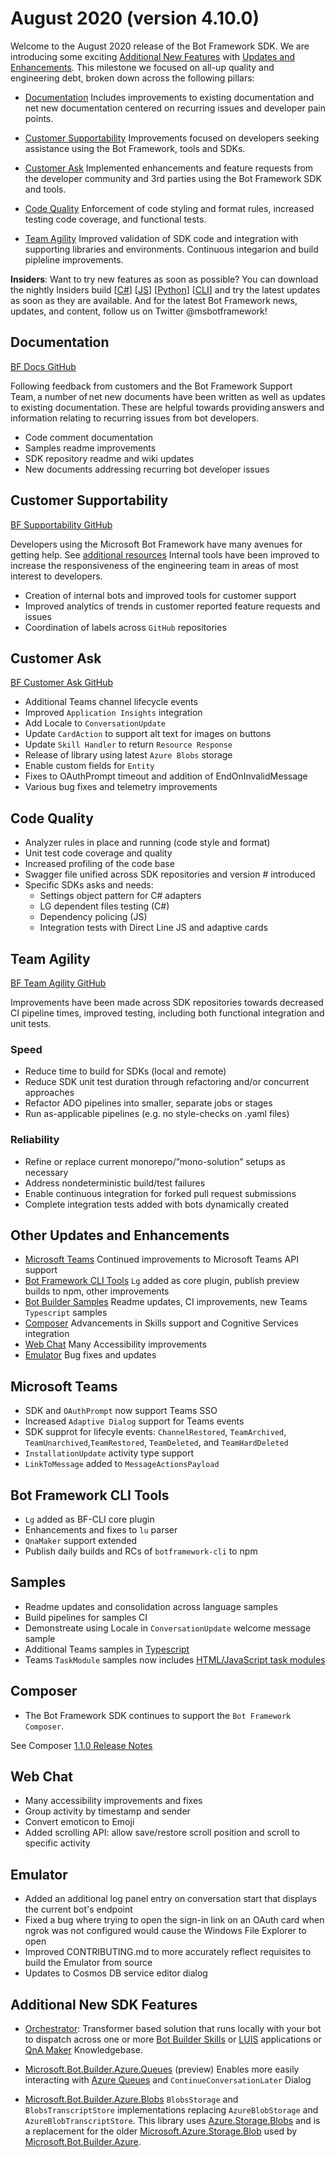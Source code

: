 # August 2020 (version 4.10.0) 
Welcome to the August 2020 release of the Bot Framework SDK. We are introducing some exciting [Additional New Features](#Additional-New-SDK-Features) with [Updates and Enhancements](#Other-Updates-and-Enhancements). This milestone we focused on all-up quality and engineering debt, broken down across the following pillars: 

- [Documentation](#Documentation) Includes improvements to existing documentation and net new documentation centered on recurring issues and developer pain points.

- [Customer Supportability](#Customer-Supportability) Improvements focused on developers seeking assistance using the Bot Framework, tools and SDKs.

- [Customer Ask](#Customer-Ask) Implemented enhancements and feature requests from the developer community and 3rd parties using the Bot Framework SDK and tools.

- [Code Quality](#Code-Quality) Enforcement of code styling and format rules, increased testing code coverage, and functional tests.

- [Team Agility](#Team-Agility) Improved validation of SDK code and integration with supporting libraries and environments. Continuous integarion and build pipleline improvements.

**Insiders**: Want to try new features as soon as possible? You can download the nightly Insiders build [[C#](https://github.com/microsoft/botbuilder-dotnet/blob/master/UsingMyGet.md)] [[JS](https://github.com/microsoft/botbuilder-js/blob/master/UsingMyGet.md)] [[Python](https://github.com/microsoft/botbuilder-python/blob/master/UsingTestPyPI.md)] [[CLI](https://github.com/Microsoft/botframework-cli#nightly-builds)] and try the latest updates as soon as they are available. And for the latest Bot Framework news, updates, and content, follow us on Twitter @msbotframework!

## Documentation
[BF Docs GitHub](https://github.com/issues?q=is%3Aissue+label%3A%22BF+Docs%22+label%3AR10)

Following feedback from customers and the Bot Framework Support Team, a number of net new documents have been written as well as updates to existing documentation. These are helpful towards providing answers and information relating to recurring issues from bot developers.

- Code comment documentation
- Samples readme improvements
- SDK repository readme and wiki updates
- New documents addressing recurring bot developer issues

## Customer Supportability 
[BF Supportability GitHub](https://github.com/issues?q=is%3Aissue+label%3A%22BF+Supportability%22+label%3AR10)

Developers using the Microsoft Bot Framework have many avenues for getting help. See [additional resources](https://docs.microsoft.com/en-us/azure/bot-service/bot-service-resources-links-help) Internal tools have been improved to increase the responsiveness of the engineering team in areas of most interest to developers.

- Creation of internal bots and improved tools for customer support
- Improved analytics of trends in customer reported feature requests and issues
- Coordination of labels across `GitHub` repositories

## Customer Ask 
[BF Customer Ask GitHub](https://github.com/issues?q=is%3Aissue+label%3A%22BF+Customer+Ask%22+label%3AR10)

- Additional Teams channel lifecycle events
- Improved `Application Insights` integration
- Add Locale to `ConversationUpdate`
- Update `CardAction` to support alt text for images on buttons
- Update `Skill Handler` to return `Resource Response`
- Release of library using latest `Azure Blobs` storage
- Enable custom fields for `Entity`
- Fixes to OAuthPrompt timeout and addition of EndOnInvalidMessage
- Various bug fixes and telemetry improvements

## Code Quality

- Analyzer rules in place and running (code style and format)
- Unit test code coverage and quality
- Increased profiling of the code base
- Swagger file unified across SDK repositories and version # introduced
- Specific SDKs asks and needs:
    - Settings object pattern for C# adapters
    - LG dependent files testing (C#)
    - Dependency policing (JS)
    - Integration tests with Direct Line JS and adaptive cards

## Team Agility
[BF Team Agility GitHub](https://github.com/issues?q=is%3Aissue+label%3A%22BF+Agility%22+label%3AR10)

Improvements have been made across SDK repositories towards decreased CI pipeline times, improved testing, including both functional integration and unit tests.

### Speed​

- Reduce time to build for SDKs (local and remote)​
- Reduce SDK unit test duration through refactoring and/or concurrent approaches​
- Refactor ADO pipelines into smaller, separate jobs or stages​
- Run as-applicable pipelines (e.g. no style-checks on .yaml files)​

### ​Reliability​

- Refine or replace current monorepo/”mono-solution” setups as necessary​
- Address nondeterministic build/test failures
- Enable continuous integration for forked pull request submissions
- Complete integration tests added with bots dynamically created

## Other Updates and Enhancements
* [Microsoft Teams](#Microsoft-Teams) Continued improvements to Microsoft Teams API support
* [Bot Framework CLI Tools](#Bot-Framework-CLI-Tools) `Lg` added as core plugin, publish preview builds to npm, other improvements
* [Bot Builder Samples](#Samples) Readme updates, CI improvements, new Teams `Typescript` samples
* [Composer](#Composer) Advancements in Skills support and Cognitive Services integration
* [Web Chat](#Web-Chat) Many Accessibility improvements
* [Emulator](#Emulator) Bug fixes and updates

## Microsoft Teams 

- SDK and `OAuthPrompt` now support Teams SSO
- Increased `Adaptive Dialog` support for Teams events
- SDK supprot for lifecyle events: `ChannelRestored`, `TeamArchived`, `TeamUnarchived`,`TeamRestored`, `TeamDeleted`, and `TeamHardDeleted` 
- `InstallationUpdate` activity type support
- `LinkToMessage` added to `MessageActionsPayload`

## Bot Framework CLI Tools
- `Lg` added as BF-CLI core plugin
- Enhancements and fixes to `lu` parser
- `QnaMaker` support extended
- Publish daily builds and RCs of `botframework-cli` to npm

## Samples
- Readme updates and consolidation across language samples
- Build pipelines for samples CI
- Demonstreate using Locale in `ConversationUpdate` welcome message sample
- Additional Teams samples in [Typescript](https://github.com/microsoft/BotBuilder-Samples/tree/master/samples/typescript_nodejs)
- Teams `TaskModule` samples now includes [HTML/JavaScript task modules](https://docs.microsoft.com/microsoftteams/platform/task-modules-and-cards/what-are-task-modules#task-module-css-for-htmljavascript-task-modules)

## Composer
- The Bot Framework SDK continues to support the `Bot Framework Composer`.

See Composer [1.1.0 Release Notes](https://github.com/microsoft/BotFramework-Composer/blob/main/releases/1.1.0.md)

## Web Chat
- Many accessibility improvements and fixes
- Group activity by timestamp and sender
- Convert emoticon to Emoji
- Added scrolling API: allow save/restore scroll position and scroll to specific activity

## Emulator
- Added an additional log panel entry on conversation start that displays the current bot's endpoint
- Fixed a bug where trying to open the sign-in link on an OAuth card when ngrok was not configured would cause the Windows File Explorer to open
- Improved CONTRIBUTING.md to more accurately reflect requisites to build the Emulator from source
- Updates to Cosmos DB service editor dialog

## Additional New SDK Features
- [Orchestrator](https://aka.ms/bf-orchestrator): Transformer based solution that runs locally with your bot to dispatch across one or more [Bot Builder Skills](https://docs.microsoft.com/en-us/azure/bot-service/bot-builder-skills-overview) or [LUIS](https://www.luis.ai/) applications or [QnA Maker](https://www.qnamaker.ai/) Knowledgebase.

- [Microsoft.Bot.Builder.Azure.Queues](Microsoft.Bot.Builder.Azure.Queues) (preview) Enables more easily interacting with [Azure Queues](https://docs.microsoft.com/azure/storage/queues/storage-queues-introduction) and `ContinueConversationLater` Dialog

- [Microsoft.Bot.Builder.Azure.Blobs](Microsoft.Bot.Builder.Azure.Blobs) `BlobsStorage` and `BlobsTranscriptStore` implementations replacing `AzureBlobStorage` and `AzureBlobTranscriptStore`. This library uses [Azure.Storage.Blobs](https://www.nuget.org/packages/Azure.Storage.Blobs) and is a replacement for the older [Microsoft.Azure.Storage.Blob](https://www.nuget.org/packages/Microsoft.Azure.Storage.Blob/) used by [Microsoft.Bot.Builder.Azure](https://www.nuget.org/packages/Microsoft.Bot.Builder.Azure/).
